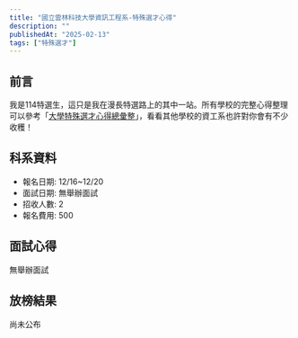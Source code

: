 ```yaml
---
title: "國立雲林科技大學資訊工程系-特殊選才心得"
description: ""
publishedAt: "2025-02-13"
tags: ["特殊選才"]
---
```


## 前言

我是114特選生，這只是我在漫長特選路上的其中一站。所有學校的完整心得整理可以參考「[大學特殊選才心得總彙整](/blogs/special)」，看看其他學校的資工系也許對你會有不少收穫！

## 科系資料

- 報名日期: 12/16~12/20
- 面試日期: 無舉辦面試
- 招收人數: 2
- 報名費用: 500

## 面試心得

無舉辦面試

## 放榜結果

尚未公布
